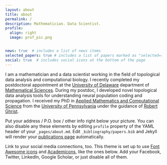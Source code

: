 ```yaml
---
layout: about
title: about
permalink: /
description: Mathematician. Data Scientist.
profile:
  align: right
  image: prof_pic.png


news: true  # includes a list of news items
selected_papers: true # includes a list of papers marked as "selected={true}"
social: true  # includes social icons at the bottom of the page
---
```

I am a mathematician and a data scientist working in the field of topological data analysis and computational biology. I recently completed my postdoctoral appointment at the <a href="https://www.udel.edu/">University of Delaware</a> department of <a href="https://www.mathsci.udel.edu/">Mathematical Sciences</a>. During my postdoc, I developed novel topological data analysis tools for understanding neural population coding and propagation. I received my PhD in <a href="https://www.amcs.upenn.edu/">Applied Mathematics and Computational Science</a> from the <a href="https://www.upenn.edu">University of Pennsylvania</a> under the guidance of <a href="https://www.math.upenn.edu/~ghrist/"> Robert Ghrist</a>.


Put your address / P.O. box / other info right below your picture. You can also disable any these elements by editing `profile` property of the YAML header of your `_pages/about.md`. Edit `_bibliography/papers.bib` and Jekyll will render your [publications page](/al-folio/publications/) automatically.

Link to your social media connections, too. This theme is set up to use [Font Awesome icons](http://fortawesome.github.io/Font-Awesome/) and [Academicons](https://jpswalsh.github.io/academicons/), like the ones below. Add your Facebook, Twitter, LinkedIn, Google Scholar, or just disable all of them.
